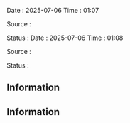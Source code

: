 
Date : 2025-07-06  Time : 01:07

Source :

Status : 
Date : 2025-07-06  Time : 01:08

Source :

Status : 

## Information


## Information

